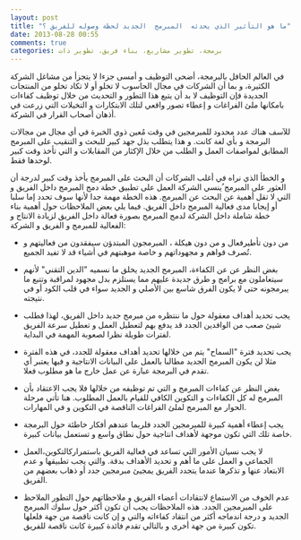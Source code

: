 ```yaml
---
layout: post
title: "ما هو التأثير الذي يحدثه  المبرمج  الجديد لحظة وصوله للفريق ؟"
date: 2013-08-28 00:55
comments: true
categories: برمجة، تطوير مشاريع، بناء فريق، تطوير ذات
---
```


في العالم الحافل بالبرمجة، أضحى التوظيف و أمسى جزءا لا يتجزأ من مشاغل الشركة الكثيرة، و بما أن الشركات في مجال الحاسوب لا تخلو أو لا تكاد تخلو من  المنتجات الجديدة  فإن التوظيف لا بد أن يتبع هذا التطور و التحديث من خلال توظيف كفاءات بامكانها ملئ الفراغات و إعطاء تصور واقعي لتلك الابتكارات و التخيلات التي زرعت في أذهان أصحاب القرار في الشركة.

للآسف هناك عدد محدود للمبرمجين في وقت مُعين ذوي الخبرة في أي مجال من مجالات البرمجة و بأي لغة كانت. و هذا يتطلب بذل جهد كبير للبحث و التنقيب على المبرمج المطابق لمواصفات العمل و الطلب من خلال الإكثار من المقابلات و التي تأخذ وقت كبير لوحدها فقط.

و الخطأ الذي نراه في أغلب الشركات أن البحث على المبرمج يأخذ وقت كبير لدرجة أن العثور على المبرمج ُينسي الشركة العمل على تطبيق خطة دمج المبرمج  داخل الفريق و التي لا تقل أهمية عن البحث عن المبرمج. هذه الخطة مهمة جدا لأنها سوف تحدد إما سلبا أو إيجابا مدى فعالية المبرمج داخل الفريق.
 فيما يلي بعض الملاحظات حول أهمية بناء خطة شاملة داخل الشركة لدمج المبرمج بصورة فعالة داخل الفريق لزيادة الانتاج و الفعالية للمبرمج و الفريق و الشركة: 
 
- من دون تأطيرفعال و من دون هيكلة ، المبرمجون المبتدؤن سيفقدون من فعاليتهم و تُصرف قواهم و مجهوداتهم و خاصة موهبتهم في أشياء قد لا تفيد الجميع.
- بغض النظر عن عن الكفاءة، المبرمج الجديد يخلق ما نسميه "الدين التقني" لأنهم سيتعاملون مع برامج  و طرق جديدة عليهم مما يستلزم بدل مجهود لمراقبة وتتبع ما يبرمجونه حتى لا يكون الفرق شاسع بين الأصلي و الجديد سواء في قلب الكود أو في نتيجته.

- يجب تحديد أهداف معقولة حول ما ننتظره من مبرمج جديد داخل الفريق، لهذا فطلب شيئ صعب من الوافدين الجدد قد يدفع بهم لتعطيل العمل و تعطيل سرعة الفريق لفترات طويلة نظرا لصعوبة المهمة في البداية.

- يجب تحديد فترة "السماح" يتم من خلالها تحديد أهداف معقولة للجدد، في هذه الفترة مثلا لن يكون المبرمج الجديد مطالبا بالعمل على البيانات الانتاجية و فيها يعتبر أي تقدم في البرمجة عبارة عن عمل خارج ما هو مطلوب فعلا.

- بغض النظر عن كفاءات المبرمج و التي تم توظيفه من خلالها فلا يجب الاعتقاد بأن المبرمج له كل الكفاءات و التكوين الكافي للقيام بالعمل المطلوب. هنا تأتي مرحلة الحوار مع المبرمج لملئ الفراغات الناقصة في التكوين و في المهارات.

- يجب إعطاء أهمية كبيرة  للمبرمجين الجدد فلربما  عندهم أفكار خاطئة حول البرمجة خاصة تلك التي تكون موجهة لأهداف انتاجية حول نطاق واسع و تستعمل بيانات كبيرة.

- لا يجب نسيان الأمور التي تساعد في فعالية الفريق باستمراركالتكوين،العمل الجماعي و العمل على ما أهم و تحديد الأهداف بدقة. والتي يجب تطبيقها و عدم الابتعاد عنها و تذكرها عندما يتجدد الفريق يمجيئ مبرمجين جدد أو ذهاب بعضهم من الفريق.

- عدم الخوف من الاستماع لانتقادات أعضاء الفريق و ملاحظاتهم حول التطور الملاحظ على المبرمجين الجدد. هذه الملاحظات يجب أن تكون أكثر حول سلوك المبرمج الجديد و درجة اندماجه أكثر من انتقاد كفاءاته والتي و إن كانت ناقصة من جهة فلعلها تكون كبيرة من جهة أخرى و بالتالي تقدم فائدة كبيرة كانت ناقصة للفريق.

